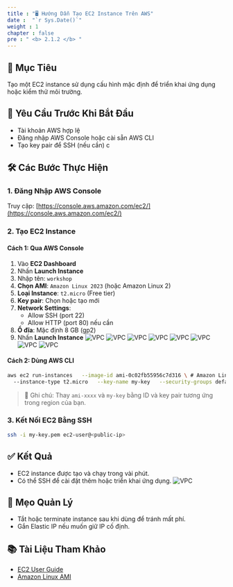 ```yaml
---
title : "🖥️ Hướng Dẫn Tạo EC2 Instance Trên AWS"
date :  "`r Sys.Date()`" 
weight : 1 
chapter : false
pre : " <b> 2.1.2 </b> "
---
```



## 📌 Mục Tiêu
Tạo một EC2 instance sử dụng cấu hình mặc định để triển khai ứng dụng hoặc kiểm thử môi trường.

## 🧰 Yêu Cầu Trước Khi Bắt Đầu
- Tài khoản AWS hợp lệ
- Đăng nhập AWS Console hoặc cài sẵn AWS CLI
- Tạo key pair để SSH (nếu cần)
c
## 🛠️ Các Bước Thực Hiện

### 1. Đăng Nhập AWS Console
Truy cập: [https://console.aws.amazon.com/ec2/](https://console.aws.amazon.com/ec2/)

### 2. Tạo EC2 Instance

#### Cách 1: Qua AWS Console
1. Vào **EC2 Dashboard**
2. Nhấn **Launch Instance**
3. Nhập tên: `workshop`
4. **Chọn AMI**: `Amazon Linux 2023` (hoặc Amazon Linux 2)
5. **Loại Instance**: `t2.micro` (Free tier)
6. **Key pair**: Chọn hoặc tạo mới
7. **Network Settings**:
   - Allow SSH (port 22)
   - Allow HTTP (port 80) nếu cần
8. **Ổ đĩa**: Mặc định 8 GB (gp2)
9. Nhấn **Launch Instance**
![VPC](/images/2.prerequisite/12-1.jpg)
![VPC](/images/2.prerequisite/12-2.jpg)
![VPC](/images/2.prerequisite/12-3.jpg)
![VPC](/images/2.prerequisite/12-4.jpg)
![VPC](/images/2.prerequisite/12-5.jpg)
![VPC](/images/2.prerequisite/12-6.jpg)
![VPC](/images/2.prerequisite/12-7.jpg)
![VPC](/images/2.prerequisite/12-8.jpg)
#### Cách 2: Dùng AWS CLI
```bash
aws ec2 run-instances   --image-id ami-0c02fb55956c7d316 \ # Amazon Linux 2 (us-east-1)
  --instance-type t2.micro   --key-name my-key   --security-groups default   --tag-specifications 'ResourceType=instance,Tags=[{Key=Name,Value=MyEC2Default}]'
```

> 📝 Ghi chú: Thay `ami-xxxx` và `my-key` bằng ID và key pair tương ứng trong region của bạn.

### 3. Kết Nối EC2 Bằng SSH
```bash
ssh -i my-key.pem ec2-user@<public-ip>
```

## ✅ Kết Quả
- EC2 instance được tạo và chạy trong vài phút.
- Có thể SSH để cài đặt thêm hoặc triển khai ứng dụng.
![VPC](/images/2.prerequisite/12-9.jpg)

## 🧹 Mẹo Quản Lý
- Tắt hoặc terminate instance sau khi dùng để tránh mất phí.
- Gắn Elastic IP nếu muốn giữ IP cố định.

## 📚 Tài Liệu Tham Khảo
- [EC2 User Guide](https://docs.aws.amazon.com/ec2/index.html)
- [Amazon Linux AMI](https://aws.amazon.com/amazon-linux-ami/)
